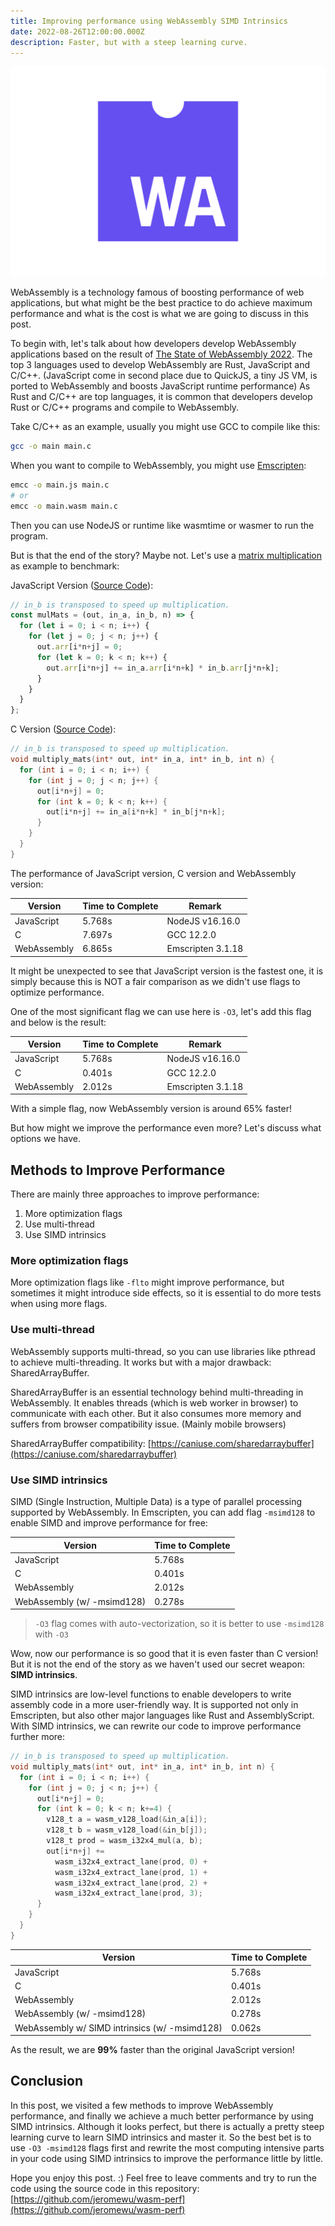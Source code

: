 ```yaml
---
title: Improving performance using WebAssembly SIMD Intrinsics
date: 2022-08-26T12:00:00.000Z
description: Faster, but with a steep learning curve.
---
```


![WebAssembly Logo](./wa-logo.png)

WebAssembly is a technology famous of boosting performance of web applications,
but what might be the best practice to do achieve maximum performance and what
is the cost is what we are going to discuss in this post.

To begin with, let's talk about how developers develop WebAssembly applications based
on the result of [The State of WebAssembly
2022](https://blog.scottlogic.com/2022/06/20/state-of-wasm-2022.html). The top 3
languages used to develop WebAssembly are Rust, JavaScript and C/C++.
(JavaScript come in second place due to QuickJS, a tiny JS VM, is ported to
WebAssembly and boosts JavaScript runtime performance) As Rust and C/C++ are
top languages, it is common that developers develop Rust or C/C++
programs and compile to WebAssembly.

Take C/C++ as an example, usually you might use GCC to compile like this:

```bash
gcc -o main main.c
```

When you want to compile to WebAssembly, you might use [Emscripten](https://emscripten.org/):

```bash
emcc -o main.js main.c
# or
emcc -o main.wasm main.c
```

Then you can use NodeJS or runtime like wasmtime or wasmer to run the program.

But is that the end of the story? Maybe not. Let's use a [matrix
multiplication](https://en.wikipedia.org/wiki/Matrix_multiplication)
as example to benchmark:

JavaScript Version ([Source Code](https://github.com/jeromewu/wasm-perf/blob/main/mul_mats.js)):

```javascript
// in_b is transposed to speed up multiplication.
const mulMats = (out, in_a, in_b, n) => {
  for (let i = 0; i < n; i++) {
    for (let j = 0; j < n; j++) {
      out.arr[i*n+j] = 0;
      for (let k = 0; k < n; k++) {
        out.arr[i*n+j] += in_a.arr[i*n+k] * in_b.arr[j*n+k];
      }
    }
  }
};
```

C Version ([Source Code](https://github.com/jeromewu/wasm-perf/blob/main/mul_mats.c)):

```c
// in_b is transposed to speed up multiplication.
void multiply_mats(int* out, int* in_a, int* in_b, int n) {
  for (int i = 0; i < n; i++) {
    for (int j = 0; j < n; j++) {
      out[i*n+j] = 0;
      for (int k = 0; k < n; k++) {
        out[i*n+j] += in_a[i*n+k] * in_b[j*n+k];
      }
    }
  }
}
```

The performance of JavaScript version, C version and WebAssembly version:

| Version | Time to Complete | Remark |
| ------- | ---------------- | ------ |
| JavaScript | 5.768s | NodeJS v16.16.0 |
| C | 7.697s | GCC 12.2.0 |
| WebAssembly | 6.865s | Emscripten 3.1.18 |

It might be unexpected to see that JavaScript version is the fastest one, it is
simply because this is NOT a fair comparison as we didn't use flags to optimize
performance.

One of the most significant flag we can use here is `-O3`, let's add this flag
and below is the result:

| Version | Time to Complete | Remark |
| ------- | ---------------- | ------ |
| JavaScript | 5.768s | NodeJS v16.16.0 |
| C | 0.401s | GCC 12.2.0 |
| WebAssembly | 2.012s | Emscripten 3.1.18 |

With a simple flag, now WebAssembly version is around 65% faster!

But how might we improve the performance even more? Let's discuss what options
we have.

## Methods to Improve Performance

There are mainly three approaches to improve performance:

1. More optimization flags
2. Use multi-thread
3. Use SIMD intrinsics

### More optimization flags

More optimization flags like `-flto` might improve performance, but sometimes it
might introduce side effects, so it is essential to do more tests when using
more flags.

### Use multi-thread

WebAssembly supports multi-thread, so you can use libraries like pthread to
achieve multi-threading. It works but with a major drawback: SharedArrayBuffer.

SharedArrayBuffer is an essential technology behind multi-threading in
WebAssembly. It enables threads (which is web worker in browser) to communicate
with each other. But it also consumes more memory and suffers from browser
compatibility issue. (Mainly mobile browsers)

SharedArrayBuffer compatibility: [https://caniuse.com/sharedarraybuffer](https://caniuse.com/sharedarraybuffer)

### Use SIMD intrinsics

SIMD (Single Instruction, Multiple Data) is a type of parallel processing
supported by WebAssembly. In Emscripten, you can add flag `-msimd128` to
enable SIMD and improve performance for free:

| Version | Time to Complete |
| ------- | ---------------- |
| JavaScript | 5.768s |
| C | 0.401s |
| WebAssembly | 2.012s |
| WebAssembly (w/ -msimd128) | 0.278s |

> `-O3` flag comes with auto-vectorization, so it is better to use `-msimd128`
> with `-O3`

Wow, now our performance is so good that it is even faster than C version! But
it is not the end of the story as we haven't used our secret weapon: **SIMD
intrinsics**.

SIMD intrinsics are low-level functions to enable developers to write assembly
code in a more user-friendly way. It is supported not only in Emscripten, but
also other major languages like Rust and AssemblyScript. With SIMD intrinsics,
we can rewrite our code to improve performance further more:

```c
// in_b is transposed to speed up multiplication.
void multiply_mats(int* out, int* in_a, int* in_b, int n) {
  for (int i = 0; i < n; i++) {
    for (int j = 0; j < n; j++) {
      out[i*n+j] = 0;
      for (int k = 0; k < n; k+=4) {
        v128_t a = wasm_v128_load(&in_a[i]);
        v128_t b = wasm_v128_load(&in_b[j]);
        v128_t prod = wasm_i32x4_mul(a, b);
        out[i*n+j] += 
          wasm_i32x4_extract_lane(prod, 0) +
          wasm_i32x4_extract_lane(prod, 1) +
          wasm_i32x4_extract_lane(prod, 2) +
          wasm_i32x4_extract_lane(prod, 3);
      }
    }
  }
}
```

| Version | Time to Complete |
| ------- | ---------------- |
| JavaScript | 5.768s |
| C | 0.401s |
| WebAssembly | 2.012s |
| WebAssembly (w/ -msimd128) | 0.278s |
| WebAssembly w/ SIMD intrinsics (w/ -msimd128) | 0.062s |

As the result, we are **99%** faster than the original JavaScript version!

## Conclusion

In this post, we visited a few methods to improve WebAssembly performance, and
finally we achieve a much better performance by using SIMD intrinsics. Although
it looks perfect, but there is actually a pretty steep learning curve to learn
SIMD intrinsics and master it. So the best bet is to use `-O3 -msimd128` flags
first and rewrite the most computing intensive parts in your code using SIMD
intrinsics to improve the performance little by little.

Hope you enjoy this post. :) Feel free to leave comments and try to run the code
using the source code in this repository: [https://github.com/jeromewu/wasm-perf](https://github.com/jeromewu/wasm-perf)
